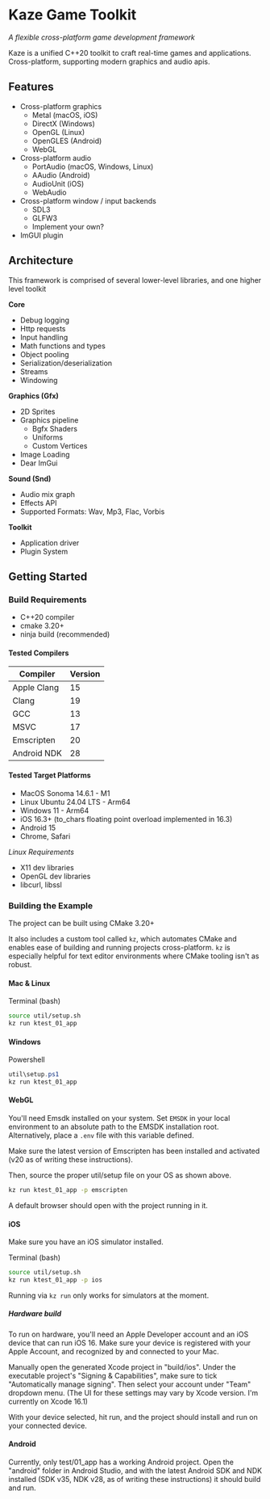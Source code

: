 # Kaze Game Toolkit

*A flexible cross-platform game development framework*

Kaze is a unified C++20 toolkit to craft real-time games and applications.
Cross-platform, supporting modern graphics and audio apis.

## Features
- Cross-platform graphics
    - Metal (macOS, iOS)
    - DirectX (Windows)
    - OpenGL (Linux)
    - OpenGLES (Android)
    - WebGL
- Cross-platform audio
    - PortAudio (macOS, Windows, Linux)
    - AAudio (Android)
    - AudioUnit (iOS)
    - WebAudio
- Cross-platform window / input backends
    - SDL3
    - GLFW3
    - Implement your own?
- ImGUI plugin

## Architecture
This framework is comprised of several lower-level libraries, and one higher level toolkit

**Core**
- Debug logging
- Http requests
- Input handling
- Math functions and types
- Object pooling
- Serialization/deserialization
- Streams
- Windowing

**Graphics (Gfx)**
- 2D Sprites
- Graphics pipeline
    - Bgfx Shaders
    - Uniforms
    - Custom Vertices
- Image Loading
- Dear ImGui

**Sound (Snd)**
- Audio mix graph
- Effects API
- Supported Formats: Wav, Mp3, Flac, Vorbis

**Toolkit**
- Application driver
- Plugin System

## Getting Started

### Build Requirements
- C++20 compiler
- cmake 3.20+
- ninja build (recommended)

#### Tested Compilers

| Compiler    | Version |
| ----------- | ------- |
| Apple Clang | 15      |
| Clang       | 19      |
| GCC         | 13      |
| MSVC        | 17      |
| Emscripten  | 20      |
| Android NDK | 28      |

#### Tested Target Platforms

- MacOS Sonoma 14.6.1 - M1
- Linux Ubuntu 24.04 LTS - Arm64
- Windows 11 - Arm64
- iOS 16.3+ (to_chars floating point overload implemented in 16.3)
- Android 15
- Chrome, Safari

*Linux Requirements*
- X11 dev libraries
- OpenGL dev libraries
- libcurl, libssl

### Building the Example

The project can be built using CMake 3.20+

It also includes a custom tool called `kz`, which automates CMake and enables ease of building and running projects cross-platform. `kz` is especially helpful for text editor environments where CMake tooling isn't as robust.

#### Mac & Linux
Terminal (bash)
```bash
source util/setup.sh
kz run ktest_01_app
```

#### Windows
Powershell
```powershell
util\setup.ps1
kz run ktest_01_app
```
#### WebGL
You'll need Emsdk installed on your system.
Set `EMSDK` in your local environment to an absolute path to the EMSDK installation root.
Alternatively, place a `.env` file with this variable defined.

Make sure the latest version of Emscripten has been installed and activated (v20 as of
writing these instructions).

Then, source the proper util/setup file on your OS as shown above.
```bash
kz run ktest_01_app -p emscripten
```

A default browser should open with the project running in it.

#### iOS
Make sure you have an iOS simulator installed.

Terminal (bash)
```sh
source util/setup.sh
kz run ktest_01_app -p ios
```

Running via `kz run` only works for simulators at the moment.

##### Hardware build
To run on hardware, you'll need an Apple Developer account and an iOS device that can run iOS 16.
Make sure your device is registered with your Apple Account, and recognized by and connected to your Mac.

Manually open the generated Xcode project in "build/ios". Under the executable project's "Signing & Capabilities",
make sure to tick "Automatically manage signing". Then select your account under "Team" dropdown menu.
(The UI for these settings may vary by Xcode version. I'm currently on Xcode 16.1)

With your device selected, hit run, and the project should install and run on your connected device.

#### Android
Currently, only test/01_app has a working Android project.
Open the "android" folder in Android Studio, and with the latest Android SDK and NDK installed
(SDK v35, NDK v28, as of writing these instructions) it should build and run.
